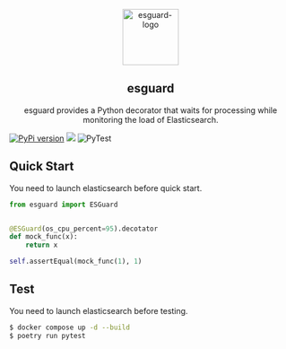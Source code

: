 <p align="center">
  <img alt="esguard-logo" src="esguard.png" height="100" />
  <h2 align="center">esguard</h2>
  <p align="center">esguard provides a Python decorator that waits for processing while monitoring the load of Elasticsearch.</p>
</p>

[![PyPi version](https://img.shields.io/pypi/v/esguard.svg)](https://pypi.python.org/pypi/esguard/) [![](https://img.shields.io/badge/python-3.7+-blue.svg)](https://www.python.org/downloads/release/python-390/) ![PyTest](https://github.com/po3rin/esguard/workflows/PyTest/badge.svg)

## Quick Start

You need to launch elasticsearch before quick start.

```python
from esguard import ESGuard


@ESGuard(os_cpu_percent=95).decotator
def mock_func(x):
    return x

self.assertEqual(mock_func(1), 1)
```

## Test

You need to launch elasticsearch before testing.

```sh
$ docker compose up -d --build
$ poetry run pytest
```
